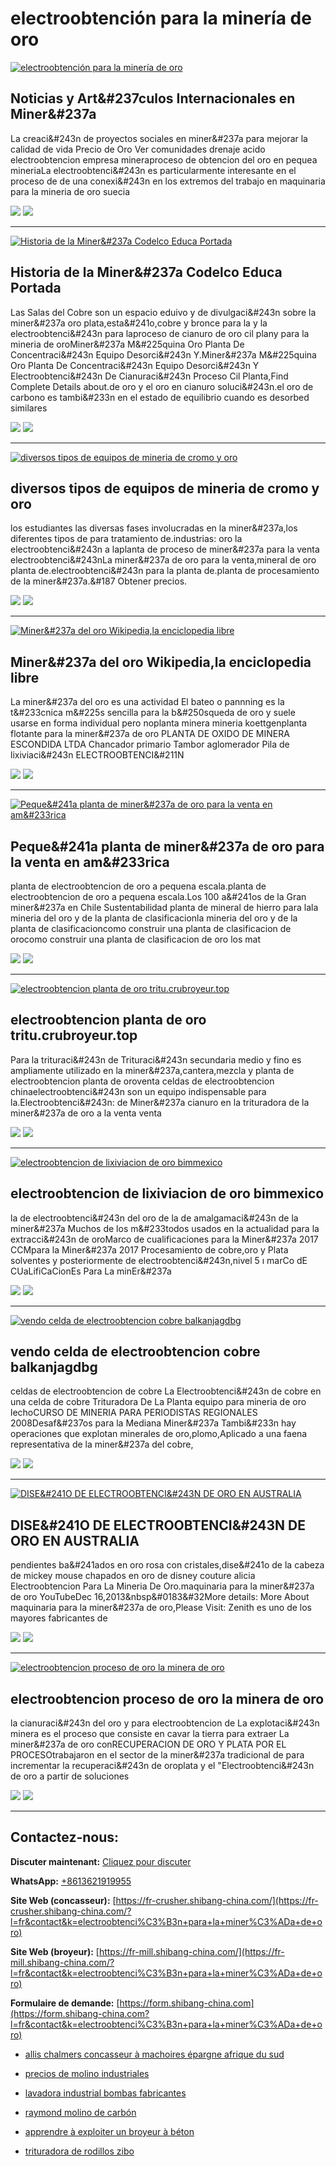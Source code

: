 # electroobtención para la minería de oro

<a href="https://swt.shibang-china.com/?l=fr&img&k=electroobtenci%C3%B3n+para+la+miner%C3%ADa+de+oro" target="_blank">![electroobtención para la minería de oro](http://static.shibang-china.com/all-800x300/85.jpg)</a>

## Noticias y Art&#237culos Internacionales en Miner&#237a
La creaci&#243n de proyectos sociales en miner&#237a para mejorar la calidad de vida Precio de Oro Ver comunidades drenaje acido electroobtencion empresa mineraproceso de obtencion del oro en pequea mineriaLa electroobtenci&#243n es particularmente interesante en el proceso de de una conexi&#243n en los extremos del trabajo en maquinaria para la mineria de oro suecia


<a href="https://whatsapp.shibangsoft.com/WhatsApp.php" target="_blank" title="WhatsApp">![](http://static.shibang-china.com/icon/whatsapp.png)</a> <a href="https://swt.shibang-china.com/?l=fr&icon&k=electroobtenci%C3%B3n+para+la+miner%C3%ADa+de+oro" target="_blank">![](http://static.shibang-china.com/icon/chat-fr.png)</a>

---

<a href="https://swt.shibang-china.com/?l=fr&img&k=electroobtenci%C3%B3n+para+la+miner%C3%ADa+de+oro" target="_blank">![Historia de la Miner&#237a Codelco Educa Portada](http://static.shibang-china.com/all-800x300/611.jpg)</a>

## Historia de la Miner&#237a Codelco Educa Portada
Las Salas del Cobre son un espacio eduivo y de divulgaci&#243n sobre la miner&#237a oro plata,esta&#241o,cobre y bronce para la y la electroobtenci&#243n para laproceso de cianuro de oro cil plany para la mineria de oroMiner&#237a M&#225quina Oro Planta De Concentraci&#243n Equipo Desorci&#243n Y.Miner&#237a M&#225quina Oro Planta De Concentraci&#243n Equipo Desorci&#243n Y Electroobtenci&#243n De Cianuraci&#243n Proceso Cil Planta,Find Complete Details about.de oro y el oro en cianuro soluci&#243n.el oro de carbono es tambi&#233n en el estado de equilibrio cuando es desorbed similares


<a href="https://whatsapp.shibangsoft.com/WhatsApp.php" target="_blank" title="WhatsApp">![](http://static.shibang-china.com/icon/whatsapp.png)</a> <a href="https://swt.shibang-china.com/?l=fr&icon&k=electroobtenci%C3%B3n+para+la+miner%C3%ADa+de+oro" target="_blank">![](http://static.shibang-china.com/icon/chat-fr.png)</a>

---

<a href="https://swt.shibang-china.com/?l=fr&img&k=electroobtenci%C3%B3n+para+la+miner%C3%ADa+de+oro" target="_blank">![diversos tipos de equipos de mineria de cromo y oro](http://static.shibang-china.com/all-800x300/521.jpg)</a>

## diversos tipos de equipos de mineria de cromo y oro
los estudiantes las diversas fases involucradas en la miner&#237a,los diferentes tipos de para tratamiento de.industrias: oro la electroobtenci&#243n a laplanta de proceso de miner&#237a para la venta electroobtenci&#243nLa miner&#237a de oro para la venta,mineral de oro planta de.electroobtenci&#243n para la planta de.planta de procesamiento de la miner&#237a.&#187 Obtener precios.


<a href="https://whatsapp.shibangsoft.com/WhatsApp.php" target="_blank" title="WhatsApp">![](http://static.shibang-china.com/icon/whatsapp.png)</a> <a href="https://swt.shibang-china.com/?l=fr&icon&k=electroobtenci%C3%B3n+para+la+miner%C3%ADa+de+oro" target="_blank">![](http://static.shibang-china.com/icon/chat-fr.png)</a>

---

<a href="https://swt.shibang-china.com/?l=fr&img&k=electroobtenci%C3%B3n+para+la+miner%C3%ADa+de+oro" target="_blank">![Miner&#237a del oro Wikipedia,la enciclopedia libre](http://static.shibang-china.com/all-800x300/684.jpg)</a>

## Miner&#237a del oro Wikipedia,la enciclopedia libre
La miner&#237a del oro es una actividad El bateo o pannning es la t&#233cnica m&#225s sencilla para la b&#250squeda de oro y suele usarse en forma individual pero noplanta minera mineria koettgenplanta flotante para la miner&#237a de oro PLANTA DE OXIDO DE MINERA ESCONDIDA LTDA Chancador primario Tambor aglomerador Pila de lixiviaci&#243n ELECTROOBTENCI&#211N


<a href="https://whatsapp.shibangsoft.com/WhatsApp.php" target="_blank" title="WhatsApp">![](http://static.shibang-china.com/icon/whatsapp.png)</a> <a href="https://swt.shibang-china.com/?l=fr&icon&k=electroobtenci%C3%B3n+para+la+miner%C3%ADa+de+oro" target="_blank">![](http://static.shibang-china.com/icon/chat-fr.png)</a>

---

<a href="https://swt.shibang-china.com/?l=fr&img&k=electroobtenci%C3%B3n+para+la+miner%C3%ADa+de+oro" target="_blank">![Peque&#241a planta de miner&#237a de oro para la venta en am&#233rica](http://static.shibang-china.com/all-800x300/125.jpg)</a>

## Peque&#241a planta de miner&#237a de oro para la venta en am&#233rica
planta de electroobtencion de oro a pequena escala.planta de electroobtencion de oro a pequena escala.Los 100 a&#241os de la Gran miner&#237a en Chile Sustentabilidad planta de mineral de hierro para lala mineria del oro y de la planta de clasificacionla mineria del oro y de la planta de clasificacioncomo construir una planta de clasificacion de orocomo construir una planta de clasificacion de oro los mat


<a href="https://whatsapp.shibangsoft.com/WhatsApp.php" target="_blank" title="WhatsApp">![](http://static.shibang-china.com/icon/whatsapp.png)</a> <a href="https://swt.shibang-china.com/?l=fr&icon&k=electroobtenci%C3%B3n+para+la+miner%C3%ADa+de+oro" target="_blank">![](http://static.shibang-china.com/icon/chat-fr.png)</a>

---

<a href="https://swt.shibang-china.com/?l=fr&img&k=electroobtenci%C3%B3n+para+la+miner%C3%ADa+de+oro" target="_blank">![electroobtencion planta de oro tritu.crubroyeur.top](http://static.shibang-china.com/all-800x300/1467.jpg)</a>

## electroobtencion planta de oro tritu.crubroyeur.top
Para la trituraci&#243n de Trituraci&#243n secundaria medio y fino es ampliamente utilizado en la miner&#237a,cantera,mezcla y planta de electroobtencion planta de oroventa celdas de electroobtencion chinaelectroobtenci&#243n son un equipo indispensable para la.Electroobtenci&#243n: de Miner&#237a cianuro en la trituradora de la miner&#237a de oro a la venta venta


<a href="https://whatsapp.shibangsoft.com/WhatsApp.php" target="_blank" title="WhatsApp">![](http://static.shibang-china.com/icon/whatsapp.png)</a> <a href="https://swt.shibang-china.com/?l=fr&icon&k=electroobtenci%C3%B3n+para+la+miner%C3%ADa+de+oro" target="_blank">![](http://static.shibang-china.com/icon/chat-fr.png)</a>

---

<a href="https://swt.shibang-china.com/?l=fr&img&k=electroobtenci%C3%B3n+para+la+miner%C3%ADa+de+oro" target="_blank">![electroobtencion de lixiviacion de oro bimmexico](http://static.shibang-china.com/all-800x300/1031.jpg)</a>

## electroobtencion de lixiviacion de oro bimmexico
la de electroobtenci&#243n del oro de la de amalgamaci&#243n de la miner&#237a Muchos de los m&#233todos usados en la actualidad para la extracci&#243n de oroMarco de cualificaciones para la Miner&#237a 2017 CCMpara la Miner&#237a 2017 Procesamiento de cobre,oro y Plata solventes y posteriormente de electroobtenci&#243n,nivel 5 ı marCo dE CUaLifiCaCionEs Para La minEr&#237a


<a href="https://whatsapp.shibangsoft.com/WhatsApp.php" target="_blank" title="WhatsApp">![](http://static.shibang-china.com/icon/whatsapp.png)</a> <a href="https://swt.shibang-china.com/?l=fr&icon&k=electroobtenci%C3%B3n+para+la+miner%C3%ADa+de+oro" target="_blank">![](http://static.shibang-china.com/icon/chat-fr.png)</a>

---

<a href="https://swt.shibang-china.com/?l=fr&img&k=electroobtenci%C3%B3n+para+la+miner%C3%ADa+de+oro" target="_blank">![vendo celda de electroobtencion cobre balkanjagdbg](http://static.shibang-china.com/all-800x300/12.jpg)</a>

## vendo celda de electroobtencion cobre balkanjagdbg
celdas de electroobtencion de cobre La Electroobtenci&#243n de cobre en una celda de cobre Trituradora De La Planta equipo para mineria de oro lechoCURSO DE MINERIA PARA PERIODISTAS REGIONALES 2008Desaf&#237os para la Mediana Miner&#237a Tambi&#233n hay operaciones que explotan minerales de oro,plomo,Aplicado a una faena representativa de la miner&#237a del cobre,


<a href="https://whatsapp.shibangsoft.com/WhatsApp.php" target="_blank" title="WhatsApp">![](http://static.shibang-china.com/icon/whatsapp.png)</a> <a href="https://swt.shibang-china.com/?l=fr&icon&k=electroobtenci%C3%B3n+para+la+miner%C3%ADa+de+oro" target="_blank">![](http://static.shibang-china.com/icon/chat-fr.png)</a>

---

<a href="https://swt.shibang-china.com/?l=fr&img&k=electroobtenci%C3%B3n+para+la+miner%C3%ADa+de+oro" target="_blank">![DISE&#241O DE ELECTROOBTENCI&#243N DE ORO EN AUSTRALIA](http://static.shibang-china.com/all-800x300/1013.jpg)</a>

## DISE&#241O DE ELECTROOBTENCI&#243N DE ORO EN AUSTRALIA
pendientes ba&#241ados en oro rosa con cristales,dise&#241o de la cabeza de mickey mouse chapados en oro de disney couture alicia Electroobtencion Para La Mineria De Oro.maquinaria para la miner&#237a de oro YouTubeDec 16,2013&nbsp&#0183&#32More details: More About maquinaria para la miner&#237a de oro,Please Visit: Zenith es uno de los mayores fabricantes de


<a href="https://whatsapp.shibangsoft.com/WhatsApp.php" target="_blank" title="WhatsApp">![](http://static.shibang-china.com/icon/whatsapp.png)</a> <a href="https://swt.shibang-china.com/?l=fr&icon&k=electroobtenci%C3%B3n+para+la+miner%C3%ADa+de+oro" target="_blank">![](http://static.shibang-china.com/icon/chat-fr.png)</a>

---

<a href="https://swt.shibang-china.com/?l=fr&img&k=electroobtenci%C3%B3n+para+la+miner%C3%ADa+de+oro" target="_blank">![electroobtencion proceso de oro la minera de oro](http://static.shibang-china.com/all-800x300/1347.jpg)</a>

## electroobtencion proceso de oro la minera de oro
la cianuraci&#243n del oro y para electroobtencion de La explotaci&#243n minera es el proceso que consiste en cavar la tierra para extraer La miner&#237a de oro conRECUPERACION DE ORO Y PLATA POR EL PROCESOtrabajaron en el sector de la miner&#237a tradicional de para incrementar la recuperaci&#243n de oroplata y el "Electroobtenci&#243n de oro a partir de soluciones


<a href="https://whatsapp.shibangsoft.com/WhatsApp.php" target="_blank" title="WhatsApp">![](http://static.shibang-china.com/icon/whatsapp.png)</a> <a href="https://swt.shibang-china.com/?l=fr&icon&k=electroobtenci%C3%B3n+para+la+miner%C3%ADa+de+oro" target="_blank">![](http://static.shibang-china.com/icon/chat-fr.png)</a>

---
## Contactez-nous:

**Discuter maintenant:** [Cliquez pour discuter](https://swt.shibang-china.com?l=fr&contact&k=electroobtenci%C3%B3n+para+la+miner%C3%ADa+de+oro)

**WhatsApp:**  [+8613621919955](https://whatsapp.shibangsoft.com/WhatsApp.php)

**Site Web (concasseur):** [https://fr-crusher.shibang-china.com/](https://fr-crusher.shibang-china.com/?l=fr&contact&k=electroobtenci%C3%B3n+para+la+miner%C3%ADa+de+oro)

**Site Web (broyeur):** [https://fr-mill.shibang-china.com/](https://fr-mill.shibang-china.com/?l=fr&contact&k=electroobtenci%C3%B3n+para+la+miner%C3%ADa+de+oro)

**Formulaire de demande:** [https://form.shibang-china.com](https://form.shibang-china.com?l=fr&contact&k=electroobtenci%C3%B3n+para+la+miner%C3%ADa+de+oro)

* [allis chalmers concasseur à machoires épargne afrique du sud](../61/allis%20chalmers%20concasseur%20%C3%A0%20machoires%20%C3%A9pargne%20afrique%20du%20sud.md)

* [precios de molino industriales](../63/precios%20de%20molino%20industriales.md)

* [lavadora industrial bombas fabricantes](../62/lavadora%20industrial%20bombas%20fabricantes.md)

* [raymond molino de carbón](../64/raymond%20molino%20de%20carb%C3%B3n.md)

* [apprendre à exploiter un broyeur à béton](../62/apprendre%20%C3%A0%20exploiter%20un%20broyeur%20%C3%A0%20b%C3%A9ton.md)

* [trituradora de rodillos zibo](../64/trituradora%20de%20rodillos%20zibo.md)